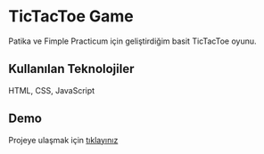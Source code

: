 
# TicTacToe Game

Patika ve Fimple Practicum için geliştirdiğim basit TicTacToe oyunu.


## Kullanılan Teknolojiler

HTML, CSS, JavaScript

  
## Demo

Projeye ulaşmak için [tıklayınız](https://www.google.com "Google's Homepage")
  